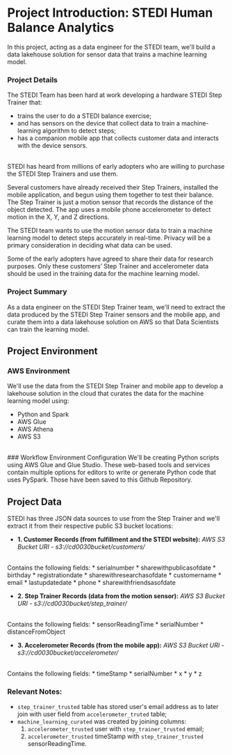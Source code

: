 # Project Introduction: STEDI Human Balance Analytics
In this project, acting as a data engineer for the STEDI team, we'll build a data lakehouse solution for sensor data that trains a machine learning model.

### Project Details
The STEDI Team has been hard at work developing a hardware STEDI Step Trainer that:
<br>
* trains the user to do a STEDI balance exercise;
* and has sensors on the device that collect data to train a machine-learning algorithm to detect steps;
* has a companion mobile app that collects customer data and interacts with the device sensors.
<br>
STEDI has heard from millions of early adopters who are willing to purchase the STEDI Step Trainers and use them.

Several customers have already received their Step Trainers, installed the mobile application, and begun using them together to test their balance. The Step Trainer is just a motion sensor that records the distance of the object detected. The app uses a mobile phone accelerometer to detect motion in the X, Y, and Z directions.

The STEDI team wants to use the motion sensor data to train a machine learning model to detect steps accurately in real-time. Privacy will be a primary consideration in deciding what data can be used.

Some of the early adopters have agreed to share their data for research purposes. Only these customers’ Step Trainer and accelerometer data should be used in the training data for the machine learning model.

### Project Summary
As a data engineer on the STEDI Step Trainer team, we'll need to extract the data produced by the STEDI Step Trainer sensors and the mobile app, and curate them into a data lakehouse solution on AWS so that Data Scientists can train the learning model.

## Project Environment
### AWS Environment
We'll use the data from the STEDI Step Trainer and mobile app to develop a lakehouse solution in the cloud that curates the data for the machine learning model using:
* Python and Spark
* AWS Glue
* AWS Athena
* AWS S3
<br>
### Workflow Environment Configuration
We'll be creating Python scripts using AWS Glue and Glue Studio. These web-based tools and services contain multiple options for editors to write or generate Python code that uses PySpark. Those have been saved to this Github Repository.

## Project Data
STEDI has three JSON data sources to use from the Step Trainer and we'll extract it from their respective public S3 bucket locations:

* **1. Customer Records (from fulfillment and the STEDI website):**
_AWS S3 Bucket URI - s3://cd0030bucket/customers/_
<br>
Contains the following fields:
* serialnumber
* sharewithpublicasofdate
* birthday
* registrationdate
* sharewithresearchasofdate
* customername
* email
* lastupdatedate
* phone
* sharewithfriendsasofdate

* **2. Step Trainer Records (data from the motion sensor):**
_AWS S3 Bucket URI - s3://cd0030bucket/step_trainer/_
<br>
Contains the following fields:
* sensorReadingTime
* serialNumber
* distanceFromObject

* **3. Accelerometer Records (from the mobile app):**
_AWS S3 Bucket URI - s3://cd0030bucket/accelerometer/_
<br>
Contains the following fields:
* timeStamp
* serialNumber
* x
* y
* z

### Relevant Notes:
* `step_trainer_trusted` table has stored user's email address as to later join with user field from `accelerometer_truted` table;
* `machine_learning_curated` was created by joining columns:
    1. `accelerometer_trusted` user with `step_trainer_trusted` email;
    2. `accelerometer_trusted` timeStamp with `step_trainer_trusted` sensorReadingTime.